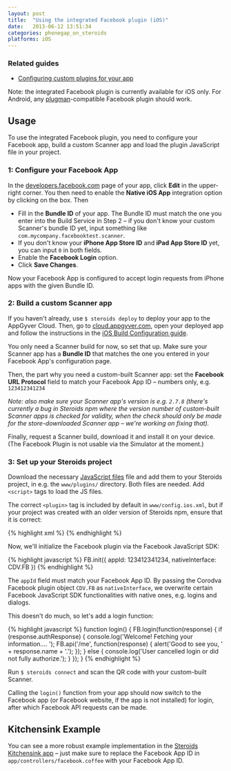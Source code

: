 ```yaml
---
layout: post
title:  "Using the integrated Facebook plugin (iOS)"
date:   2013-06-12 13:51:34
categories: phonegap_on_steroids
platforms: iOS
---
```


### Related guides
* [Configuring custom plugins for your app][custom-plugin-config]

Note: the integrated Facebook plugin is currently available for iOS only. For Android, any [plugman][plugman]-compatible Facebook plugin should work.

## Usage

To use the integrated Facebook plugin, you need to configure your Facebook app, build a custom Scanner app and load the plugin JavaScript file in your project.

### 1: Configure your Facebook App

In the [developers.facebook.com](https://developers.facebook.com) page of your app, click **Edit** in the upper-right corner. You then need to enable the **Native iOS App** integration option by clicking on the box. Then

* Fill in the **Bundle ID** of your app. The Bundle ID must match the one you enter into the Build Service in Step 2 – if you don't know your custom Scanner's bundle ID yet, input something like `com.mycompany.facebooktest.scanner`.
* If you don't know your **iPhone App Store ID** and **iPad App Store ID** yet, you can input `0` in both fields.
* Enable the **Facebook Login** option.
* Click **Save Changes**.

Now your Facebook App is configured to accept login requests from iPhone apps with the given Bundle ID.

### 2: Build a custom Scanner app

If you haven't already, use `$ steroids deploy` to deploy your app to the AppGyver Cloud. Then, go to [cloud.appgyver.com](http://cloud.appgyver.com), open your deployed app and follow the instructions in the [iOS Build Configuration guide][ios-build-config].

You only need a Scanner build for now, so set that up. Make sure your Scanner app has a **Bundle ID** that matches the one you entered in your Facebook App's configuration page.

Then, the part why you need a custom-built Scanner app: set the **Facebook URL Protocol** field to match your Facebook App ID – numbers only, e.g. `123412341234`

*Note: also make sure your Scanner app's version is e.g. `2.7.8` (there's currently a bug in Steroids npm where the version number of custom-built Scanner apps is checked for validity, when the check should only be made for the store-downloaded Scanner app – we're working on fixing that).*

Finally, request a Scanner build, download it and install it on your device. (The Facebook Plugin is not usable via the Simulator at the moment.)

### 3: Set up your Steroids project

Download the necessary [JavaScript files](https://github.com/AppGyver/steroids-plugins/tree/master/FacebookConnect/www/) file and add them to your Steroids project, in e.g. the `www/plugins/` directory. Both files are needed. Add `<script>` tags to load the JS files.

The correct `<plugin>` tag is included by default in `www/config.ios.xml`, but if your project was created with an older version of Steroids npm, ensure that it is correct:

{% highlight xml %}
<plugin name="org.apache.cordova.facebook.Connect" value="FacebookConnectPlugin" />
{% endhighlight %}

Now, we'll initialize the Facebook plugin via the Facebook JavaScript SDK:

{% highlight javascript %}
FB.init({
  appId: 123412341234,
  nativeInterface: CDV.FB
})
{% endhighlight %}

The `appId` field must match your Facebook App ID. By passing the Corodva Facebook plugin object `CDV.FB` as `nativeInterface`, we overwrite certain Facebook JavaScript SDK functionalities with native ones, e.g. logins and dialogs.

This doesn't do much, so let's add a login function:

{% highlight javascript %}
function login() {
  FB.login(function(response) {
    if (response.authResponse) {
      console.log('Welcome!  Fetching your information.... ');
      FB.api('/me', function(response) {
        alert('Good to see you, ' + response.name + '.');
      });
    } else {
      console.log('User cancelled login or did not fully authorize.');
    }
  });
}
{% endhighlight %}

Run `$ steroids connect` and scan the QR code with your custom-built Scanner.

Calling the `login()` function from your app should now switch to the Facebook app (or Facebook website, if the app is not installed) for login, after which Facebook API requests can be made.

## Kitchensink Example

You can see a more robust example implementation in the [Steroids Kitchensink app][kitchensink] – just make sure to replace the Facebook App ID in `app/controllers/facebook.coffee` with your Facebook App ID.

[custom-plugin-config]: /steroids/guides/cloud_services/plugin-config/
[plugman]: https://github.com/apache/cordova-plugman
[ios-build-config]: /steroids/guides/cloud_services/ios-build-config/
[kitchensink]: https://github.com/appgyver/kitchensink/
